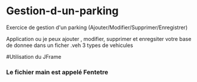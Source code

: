 # Gestion-d-un-parking
Exercice de gestion d'un parking (Ajouter/Modifier/Supprimer/Enregistrer)


Application ou je peux ajouter , modifier, supprimer et enregsiter votre base de donnee dans un ficher .veh 3 types de vehicules

#Utilisation du JFrame 

### Le fichier main est appelé Fentetre
